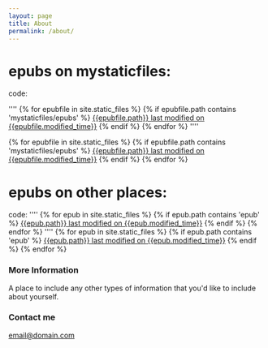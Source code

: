 ```yaml
---
layout: page
title: About
permalink: /about/
---
```



epubs on mystaticfiles:
====

code:

''''
    {% for epubfile in site.static_files %}
    {% if epubfile.path contains 'mystaticfiles/epubs' %}
      <a href="{{site.baseurl}}{{epubfile.path}}">{{epubfile.path}} last modified on {{epubfile.modified_time}}</a>
    {% endif %}
    {% endfor %}
''''

{% for epubfile in site.static_files %}
{% if epubfile.path contains 'mystaticfiles/epubs' %}
  <a href="{{site.baseurl}}{{epubfile.path}}">{{epubfile.path}} last modified on {{epubfile.modified_time}}</a>
{% endif %}
{% endfor %}

epubs on other places:
====

code:
''''
{% for epub in site.static_files %}
{% if epub.path contains 'epub' %}
  <a href="{{site.baseurl}}{{epub.path}}">{{epub.path}} last modified on {{epub.modified_time}}</a>
{% endif %}
{% endfor %}
''''
{% for epub in site.static_files %}
{% if epub.path contains 'epub' %}
  <a href="{{site.baseurl}}{{epub.path}}">{{epub.path}} last modified on {{epub.modified_time}}</a>
{% endif %}
{% endfor %}



### More Information

A place to include any other types of information that you'd like to include about yourself.

### Contact me

[email@domain.com](mailto:email@domain.com)
